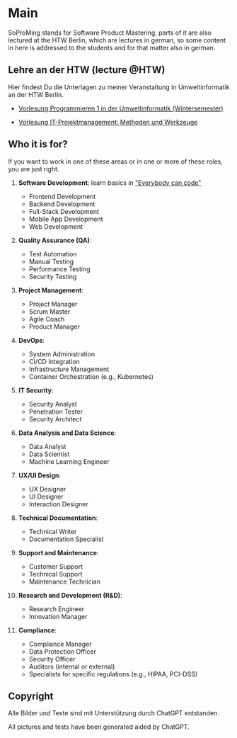 # Main

SoProMing stands for Software Product Mastering, parts of it are also lectured at the HTW Berlin, which are lectures in german, so some content in here is addressed to the students and for that matter also in german.

## Lehre an der HTW (lecture @HTW)

Hier findest Du die Unterlagen zu meiner Veranstaltung in Umweltinformatik an der HTW Berlin.

* [Vorlesung Programmieren 1 in der Umweltinformatik (Wintersemester)](https://github.com/SoProMing/JederKannCoden/blob/main/notebooks/programming/Programmieren1.de.ipynb)

* [Vorlesung IT-Projektmanagement: Methoden und Werkzeuge](https://github.com/SoProMing/main/blob/main/notebooks/methods_n_tools/IT_Projekte_Methoden_und_Werkzeuge.de.ipynb)

## Who it is for?

If you want to work in one of these areas or in one or more of these roles, you are just right.

1. **Software Development**: learn basics in ["Everybody can code"](https://github.com/SoProMing/JederKannCoden)
   - Frontend Development
   - Backend Development
   - Full-Stack Development
   - Mobile App Development
   - Web Development

2. **Quality Assurance (QA)**:
   - Test Automation
   - Manual Testing
   - Performance Testing
   - Security Testing

3. **Project Management**:
   - Project Manager
   - Scrum Master
   - Agile Coach
   - Product Manager

4. **DevOps**:
   - System Administration
   - CI/CD Integration
   - Infrastructure Management
   - Container Orchestration (e.g., Kubernetes)

5. **IT Security**:
   - Security Analyst
   - Penetration Tester
   - Security Architect

6. **Data Analysis and Data Science**:
   - Data Analyst
   - Data Scientist
   - Machine Learning Engineer

7. **UX/UI Design**:
   - UX Designer
   - UI Designer
   - Interaction Designer

8. **Technical Documentation**:
   - Technical Writer
   - Documentation Specialist

9. **Support and Maintenance**:
   - Customer Support
   - Technical Support
   - Maintenance Technician

10. **Research and Development (R&D)**:
    - Research Engineer
    - Innovation Manager

11. **Compliance**:
    - Compliance Manager
    - Data Protection Officer
    - Security Officer
    - Auditors (internal or external)
    - Specialists for specific regulations (e.g., HIPAA, PCI-DSS)

## Copyright

Alle Bilder und Texte sind mit Unterstützung durch ChatGPT entstanden.

All pictures and tests have been generated aided by ChatGPT.
